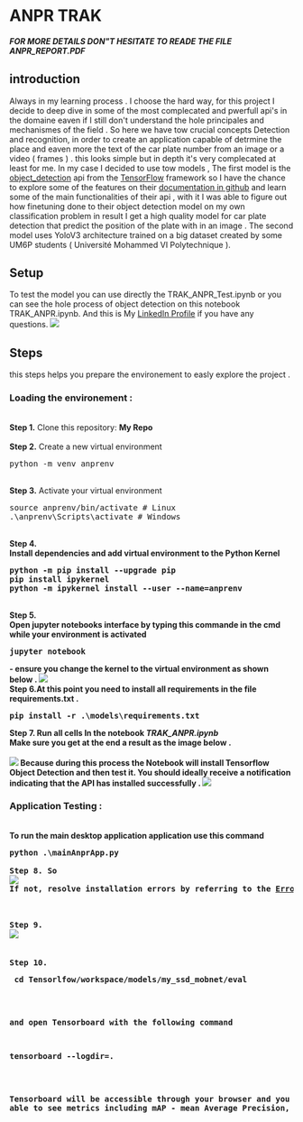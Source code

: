 # ANPR TRAK

##### FOR MORE DETAILS DON"T HESITATE TO READE THE FILE ANPR_REPORT.PDF  

## introduction
Always in my learning process . I choose the hard way, for this project I decide to deep dive in some of the most complecated and pwerfull api's in the domaine eaven if I still don't understand the hole principales and mechanismes of the field . So here we have tow crucial concepts Detection and recognition, in order to create an application capable of detrmine the place and eaven more the text of the car plate number from an image or a video ( frames ) . this looks simple but in depth it's very complecated at least for me. In my case I decided to use tow models , The first model is the <a href="">object_detection</a> api from the <a href="">TensorFlow</a> framework so I have the chance to explore some of the features on their <a href="">documentation in github</a> and learn some of the main functionalities of their api , with it I was able to figure out how finetuning done to their object detection model on my own classification problem in result I get a high quality model for car plate detection that predict the position of the plate with in an image . The second model uses YoloV3 architecture trained on a big dataset created by some UM6P students ( Université Mohammed VI Polytechnique ).

## Setup


<p>To test the model you can use directly the TRAK_ANPR_Test.ipynb or you can see the hole process of object detection on this notebook TRAK_ANPR.ipynb. And this is My <a href="https://www.linkedin.com/in/hamza-el-filali-en1999/">LinkedIn Profile</a> if you have any questions.
<img src="https://i.imgur.com/SaUSstN.png">

## Steps
this steps helps you prepare the environement to easly explore the project .
<br />
<b><h3> Loading the environement : </h3></b>
<br />
<b>Step 1.</b> Clone this repository: __My Repo__
<br/><br/>
<b>Step 2.</b> Create a new virtual environment 
<pre>
python -m venv anprenv
</pre> 
<br/>
<b>Step 3.</b> Activate your virtual environment
<pre>
source anprenv/bin/activate # Linux
.\anprenv\Scripts\activate # Windows 
</pre>
<br/>
<b>Step 4.</br> Install dependencies and add virtual environment to the Python Kernel
<pre>
python -m pip install --upgrade pip
pip install ipykernel
python -m ipykernel install --user --name=anprenv
</pre>
<br/>
<b>Step 5.</br>Open jupyter notebooks interface by typing this commande in the cmd while your environment is activated
<pre>
jupyter notebook 
</pre>
- ensure you change the kernel to the virtual environment as shown below .
<img src="https://i.imgur.com/V8eBDTP.png"> 
<br/>
<b>Step 6.</b>At this point you need to install all requirements in the file requirements.txt . 
<pre>
pip install -r .\models\requirements.txt
</pre>

<b>Step 7.</b>  Run all cells In the notebook *TRAK_ANPR.ipynb* <br/>
Make sure you get at the end a result as the image below .
<br/><br/>
<img src="https://i.imgur.com/V8eBDTP.png"> 
Because during this process the Notebook will install Tensorflow Object Detection and then test it. You should ideally receive a notification indicating that the API has installed successfully .
<img src="https://i.imgur.com/V8eBDTP.png"> 
</pre>
<b><h3> Application Testing : </h3></b>
<br />To run the main desktop application application use this command 
<pre>
python .\mainAnprApp.py<br/>
<b>Step 8.</b> So 
<img src="https://i.imgur.com/FSQFo16.png">
If not, resolve installation errors by referring to the <a href="https://github.com/nicknochnack/TFODCourse/blob/main/">Error Guide.md</a> in this folder.
<br /> <br/>
<b>Step 9.</b>  
<img src="https://i.imgur.com/K0wLO57.png"> 
<br />
<b>Step 10.</b> 
<pre> cd Tensorlfow/workspace/models/my_ssd_mobnet/eval</pre> 
and open Tensorboard with the following command
<pre>tensorboard --logdir=. </pre>
Tensorboard will be accessible through your browser and you will be able to see metrics including mAP - mean Average Precision, and Recall.
<br />
